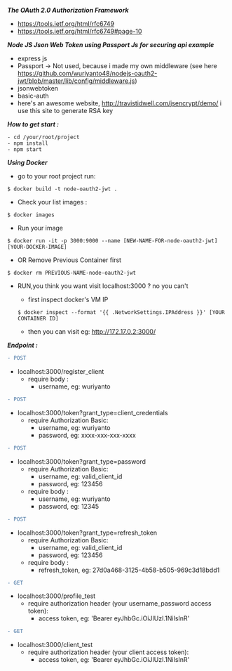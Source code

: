 ***The OAuth 2.0 Authorization Framework***
- https://tools.ietf.org/html/rfc6749
- https://tools.ietf.org/html/rfc6749#page-10

***Node JS Json Web Token using Passport Js for securing api example***
- express js
- Passport -> Not used, because i made my own middleware (see here       https://github.com/wuriyanto48/nodejs-oauth2-jwt/blob/master/lib/config/middleware.js)
- jsonwebtoken
- basic-auth
- here's an awesome website, http://travistidwell.com/jsencrypt/demo/
  i use this site to generate RSA key

***How to get start :***
```shell
- cd /your/root/project
- npm install
- npm start
```

***Using Docker***
* go to your root project run:

```shell
$ docker build -t node-oauth2-jwt .
```

* Check your list images :

```shell
$ docker images
```

* Run your image

```shell
$ docker run -it -p 3000:9000 --name [NEW-NAME-FOR-node-oauth2-jwt] [YOUR-DOCKER-IMAGE]
```

* OR Remove Previous Container first

```shell
$ docker rm PREVIOUS-NAME-node-oauth2-jwt
```

* RUN,you think you want visit localhost:3000 ? no you can't
  - first inspect docker's VM IP
  ```shell
  $ docker inspect --format '{{ .NetworkSettings.IPAddress }}' [YOUR CONTAINER ID]
  ```

  - then you can visit eg: http://172.17.0.2:3000/

***Endpoint :***

```diff
- POST
```
- localhost:3000/register_client
  - require body :
    - username, eg: wuriyanto

```diff
- POST
```
- localhost:3000/token?grant_type=client_credentials
  - require Authorization Basic:
    - username, eg: wuriyanto
    - password, eg: xxxx-xxx-xxx-xxxx

```diff
- POST
```
- localhost:3000/token?grant_type=password
  - require Authorization Basic:
    - username, eg: valid_client_id
    - password, eg: 123456
  - require body :
    - username, eg: wuriyanto
    - password, eg: 12345

```diff
- POST
```
- localhost:3000/token?grant_type=refresh_token
  - require Authorization Basic:
    - username, eg: valid_client_id
    - password, eg: 123456
  - require body :
      - refresh_token, eg: 27d0a468-3125-4b58-b505-969c3d18bdd1

```diff
- GET
```
- localhost:3000/profile_test
    - require authorization header (your username_password access token):
      - access token, eg: 'Bearer eyJhbGc.iOiJIUzI.1NiIsInR'

```diff
- GET
```
- localhost:3000/client_test
    - require authorization header (your client access token):
      - access token, eg: 'Bearer eyJhbGc.iOiJIUzI.1NiIsInR'
